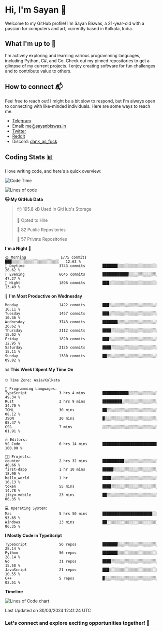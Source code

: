 # Hi, I'm Sayan 👋

Welcome to my GitHub profile! I'm Sayan Biswas, a 21-year-old with a passion for computers and art, currently based in Kolkata, India.

## What I'm up to 🚀

I'm actively exploring and learning various programming languages, including Python, C#, and Go. Check out my pinned repositories to get a glimpse of my current projects. I enjoy creating software for fun challenges and to contribute value to others.

## How to connect 📬

Feel free to reach out! I might be a bit slow to respond, but I'm always open to connecting with like-minded individuals. Here are some ways to reach me:

- [Telegram](https://t.me/dank_as_fuck)
- Email: [me@sayanbiswas.in](mailto:me@sayanbiswas.in)
- [Twitter](https://twitter.com/TheDankDel)
- [Reddit](https://www.reddit.com/user/dank_as_fuck_/)
- Discord: [dank_as_fuck](https://discordapp.com/users/506536929152466945)

## Coding Stats 📊

I love writing code, and here's a quick overview:

<!--START_SECTION:waka-->
![Code Time](http://img.shields.io/badge/Code%20Time-1%2C581%20hrs%2022%20mins-blue)

![Lines of code](https://img.shields.io/badge/From%20Hello%20World%20I%27ve%20Written-7.8%20million%20lines%20of%20code-blue)

**🐱 My GitHub Data** 

> 📦 195.8 kB Used in GitHub's Storage 
 > 
> 💼 Opted to Hire
 > 
> 📜 82 Public Repositories 
 > 
> 🔑 57 Private Repositories 
 > 
**I'm a Night 🦉** 

```text
🌞 Morning                1775 commits        ███░░░░░░░░░░░░░░░░░░░░░░   12.63 % 
🌆 Daytime                3743 commits        ███████░░░░░░░░░░░░░░░░░░   26.62 % 
🌃 Evening                6645 commits        ████████████░░░░░░░░░░░░░   47.27 % 
🌙 Night                  1896 commits        ███░░░░░░░░░░░░░░░░░░░░░░   13.49 % 
```
📅 **I'm Most Productive on Wednesday** 

```text
Monday                   1422 commits        ███░░░░░░░░░░░░░░░░░░░░░░   10.11 % 
Tuesday                  1457 commits        ███░░░░░░░░░░░░░░░░░░░░░░   10.36 % 
Wednesday                3743 commits        ███████░░░░░░░░░░░░░░░░░░   26.62 % 
Thursday                 2112 commits        ████░░░░░░░░░░░░░░░░░░░░░   15.02 % 
Friday                   1820 commits        ███░░░░░░░░░░░░░░░░░░░░░░   12.95 % 
Saturday                 2125 commits        ████░░░░░░░░░░░░░░░░░░░░░   15.11 % 
Sunday                   1380 commits        ██░░░░░░░░░░░░░░░░░░░░░░░   09.82 % 
```


📊 **This Week I Spent My Time On** 

```text
🕑︎ Time Zone: Asia/Kolkata

💬 Programming Languages: 
TypeScript               3 hrs 4 mins        ████████████░░░░░░░░░░░░░   49.34 % 
Rust                     2 hrs 9 mins        █████████░░░░░░░░░░░░░░░░   34.70 % 
TOML                     30 mins             ██░░░░░░░░░░░░░░░░░░░░░░░   08.12 % 
JSON                     20 mins             █░░░░░░░░░░░░░░░░░░░░░░░░   05.47 % 
CSS                      7 mins              ░░░░░░░░░░░░░░░░░░░░░░░░░   01.91 % 

🔥 Editors: 
VS Code                  6 hrs 14 mins       █████████████████████████   100.00 % 

🐱‍💻 Projects: 
counter                  2 hrs 32 mins       ██████████░░░░░░░░░░░░░░░   40.66 % 
first-dapp               1 hr 10 mins        █████░░░░░░░░░░░░░░░░░░░░   18.90 % 
hello_world              1 hr                ████░░░░░░░░░░░░░░░░░░░░░   16.13 % 
token                    55 mins             ████░░░░░░░░░░░░░░░░░░░░░   14.78 % 
jikyu-mobile             23 mins             ██░░░░░░░░░░░░░░░░░░░░░░░   06.35 % 

💻 Operating System: 
Mac                      5 hrs 50 mins       ███████████████████████░░   93.65 % 
Windows                  23 mins             ██░░░░░░░░░░░░░░░░░░░░░░░   06.35 % 
```

**I Mostly Code in TypeScript** 

```text
TypeScript               56 repos            ███████░░░░░░░░░░░░░░░░░░   28.14 % 
Python                   56 repos            ███████░░░░░░░░░░░░░░░░░░   28.14 % 
Go                       31 repos            ████░░░░░░░░░░░░░░░░░░░░░   15.58 % 
JavaScript               21 repos            ███░░░░░░░░░░░░░░░░░░░░░░   10.55 % 
C++                      5 repos             █░░░░░░░░░░░░░░░░░░░░░░░░   02.51 % 
```



**Timeline**

![Lines of Code chart](https://raw.githubusercontent.com/Dank-del/Dank-del/main/assets/bar_graph.png)


 Last Updated on 30/03/2024 12:41:24 UTC
<!--END_SECTION:waka-->

### Let's connect and explore exciting opportunities together! 🚀
